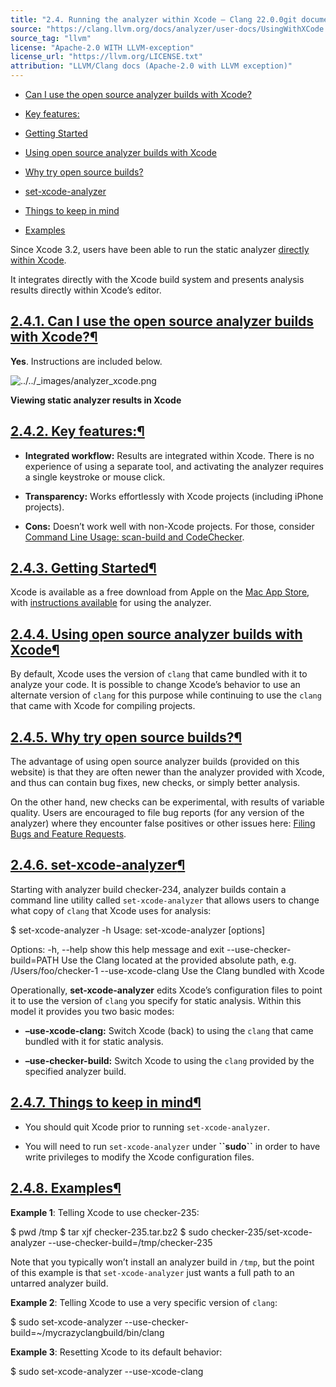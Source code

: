 ```yaml
---
title: "2.4. Running the analyzer within Xcode — Clang 22.0.0git documentation"
source: "https://clang.llvm.org/docs/analyzer/user-docs/UsingWithXCode.html"
source_tag: "llvm"
license: "Apache-2.0 WITH LLVM-exception"
license_url: "https://llvm.org/LICENSE.txt"
attribution: "LLVM/Clang docs (Apache-2.0 with LLVM exception)"
---
```

*   [Can I use the open source analyzer builds with Xcode?](#can-i-use-the-open-source-analyzer-builds-with-xcode)
    
*   [Key features:](#key-features)
    
*   [Getting Started](#getting-started)
    
*   [Using open source analyzer builds with Xcode](#using-open-source-analyzer-builds-with-xcode)
    
*   [Why try open source builds?](#why-try-open-source-builds)
    
*   [set-xcode-analyzer](#set-xcode-analyzer)
    
*   [Things to keep in mind](#things-to-keep-in-mind)
    
*   [Examples](#examples)
    

Since Xcode 3.2, users have been able to run the static analyzer [directly within Xcode](https://developer.apple.com/library/ios/recipes/xcode_help-source_editor/chapters/Analyze.html#//apple_ref/doc/uid/TP40009975-CH4-SW1).

It integrates directly with the Xcode build system and presents analysis results directly within Xcode’s editor.

[2.4.1. Can I use the open source analyzer builds with Xcode?](#id1)[¶](#can-i-use-the-open-source-analyzer-builds-with-xcode "Link to this heading")
-----------------------------------------------------------------------------------------------------------------------------------------------------

**Yes**. Instructions are included below.

![../../_images/analyzer_xcode.png](https://clang.llvm.org/docs/_images/analyzer_xcode.png)

**Viewing static analyzer results in Xcode**

[2.4.2. Key features:](#id2)[¶](#key-features "Link to this heading")
---------------------------------------------------------------------

*   **Integrated workflow:** Results are integrated within Xcode. There is no experience of using a separate tool, and activating the analyzer requires a single keystroke or mouse click.
    
*   **Transparency:** Works effortlessly with Xcode projects (including iPhone projects).
    
*   **Cons:** Doesn’t work well with non-Xcode projects. For those, consider [Command Line Usage: scan-build and CodeChecker](https://clang.llvm.org/docs/analyzer/user-docs/CommandLineUsage.html).
    

[2.4.3. Getting Started](#id3)[¶](#getting-started "Link to this heading")
--------------------------------------------------------------------------

Xcode is available as a free download from Apple on the [Mac App Store](https://itunes.apple.com/us/app/xcode/id497799835?mt=12), with [instructions available](https://developer.apple.com/library/ios/recipes/xcode_help-source_editor/chapters/Analyze.html#//apple_ref/doc/uid/TP40009975-CH4-SW1) for using the analyzer.

[2.4.4. Using open source analyzer builds with Xcode](#id4)[¶](#using-open-source-analyzer-builds-with-xcode "Link to this heading")
------------------------------------------------------------------------------------------------------------------------------------

By default, Xcode uses the version of `clang` that came bundled with it to analyze your code. It is possible to change Xcode’s behavior to use an alternate version of `clang` for this purpose while continuing to use the `clang` that came with Xcode for compiling projects.

[2.4.5. Why try open source builds?](#id5)[¶](#why-try-open-source-builds "Link to this heading")
-------------------------------------------------------------------------------------------------

The advantage of using open source analyzer builds (provided on this website) is that they are often newer than the analyzer provided with Xcode, and thus can contain bug fixes, new checks, or simply better analysis.

On the other hand, new checks can be experimental, with results of variable quality. Users are encouraged to file bug reports (for any version of the analyzer) where they encounter false positives or other issues here: [Filing Bugs and Feature Requests](https://clang.llvm.org/docs/analyzer/user-docs/FilingBugs.html).

[2.4.6. set-xcode-analyzer](#id6)[¶](#set-xcode-analyzer "Link to this heading")
--------------------------------------------------------------------------------

Starting with analyzer build checker-234, analyzer builds contain a command line utility called `set-xcode-analyzer` that allows users to change what copy of `clang` that Xcode uses for analysis:

$ set-xcode-analyzer -h
Usage: set-xcode-analyzer \[options\]

Options:
  -h, --help            show this help message and exit
  --use-checker-build=PATH
                        Use the Clang located at the provided absolute path,
                        e.g. /Users/foo/checker-1
  --use-xcode-clang     Use the Clang bundled with Xcode

Operationally, **set-xcode-analyzer** edits Xcode’s configuration files to point it to use the version of `clang` you specify for static analysis. Within this model it provides you two basic modes:

*   **–use-xcode-clang:** Switch Xcode (back) to using the `clang` that came bundled with it for static analysis.
    
*   **–use-checker-build:** Switch Xcode to using the `clang` provided by the specified analyzer build.
    

[2.4.7. Things to keep in mind](#id7)[¶](#things-to-keep-in-mind "Link to this heading")
----------------------------------------------------------------------------------------

*   You should quit Xcode prior to running `set-xcode-analyzer`.
    
*   You will need to run `set-xcode-analyzer` under **\`\`sudo\`\`** in order to have write privileges to modify the Xcode configuration files.
    

[2.4.8. Examples](#id8)[¶](#examples "Link to this heading")
------------------------------------------------------------

**Example 1**: Telling Xcode to use checker-235:

$ pwd
/tmp
$ tar xjf checker-235.tar.bz2
$ sudo checker-235/set-xcode-analyzer --use-checker-build=/tmp/checker-235

Note that you typically won’t install an analyzer build in `/tmp`, but the point of this example is that `set-xcode-analyzer` just wants a full path to an untarred analyzer build.

**Example 2**: Telling Xcode to use a very specific version of `clang`:

$ sudo set-xcode-analyzer --use-checker-build=~/mycrazyclangbuild/bin/clang

**Example 3**: Resetting Xcode to its default behavior:

$ sudo set-xcode-analyzer --use-xcode-clang